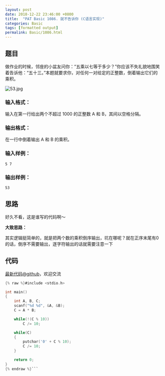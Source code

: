 ```yaml
---
layout: post
date: 2018-12-22 23:46:00 +0800
title:  "PAT Basic 1086. 就不告诉你 (C语言实现)"
categories: Basic
tags: [formatted output]
permalink: Basic/1086.html
---
```


## 题目

做作业的时候，邻座的小盆友问你：“五乘以七等于多少？”你应该不失礼貌地围笑着告诉他：“五十三。”本题就要求你，对任何一对给定的正整数，倒着输出它们的乘积。

![53.jpg](https://images.ptausercontent.com/0c3a4497-27c3-45ea-9c8e-5a1ab2df48af.jpg)

### 输入格式：

输入在第一行给出两个不超过 1000 的正整数 A 和 B，其间以空格分隔。

### 输出格式：

在一行中倒着输出 A 和 B 的乘积。

### 输入样例：

    
    
    5 7
    

### 输出样例：

    
    
    53
    



## 思路


好久不看，这是谁写的代码啊～

**大致思路：**

其实逻辑挺简单的，就是把两个数的乘积倒序输出，坑在哪呢？就在正序末尾有0的话，倒序不需要输出，逐字符输出的话就需要注意一下

## 代码

[最新代码@github](https://github.com/OliverLew/PAT/blob/master/PATBasic/1086.c)，欢迎交流
```c
{% raw %}#include <stdio.h>

int main()
{
    int A, B, C;
    scanf("%d %d", &A, &B);
    C = A * B;

    while(!(C % 10))
        C /= 10;

    while(C)
    {
        putchar('0' + C % 10);
        C /= 10;
    }

    return 0;
}
{% endraw %}```